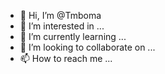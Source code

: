 - 👋 Hi, I’m @Tmboma
- 👀 I’m interested in ...
- 🌱 I’m currently learning ...
- 💞️ I’m looking to collaborate on ...
- 📫 How to reach me ...

<!---
Tmboma/Tmboma is a ✨ special ✨ repository because its `README.md` (this file) appears on your GitHub profile.
You can click the Preview link to take a look at your changes.
--->
